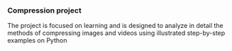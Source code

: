 ### Compression project

The project is focused on learning and is 
designed to analyze in detail the methods of
compressing images and videos using illustrated step-by-step
examples on Python